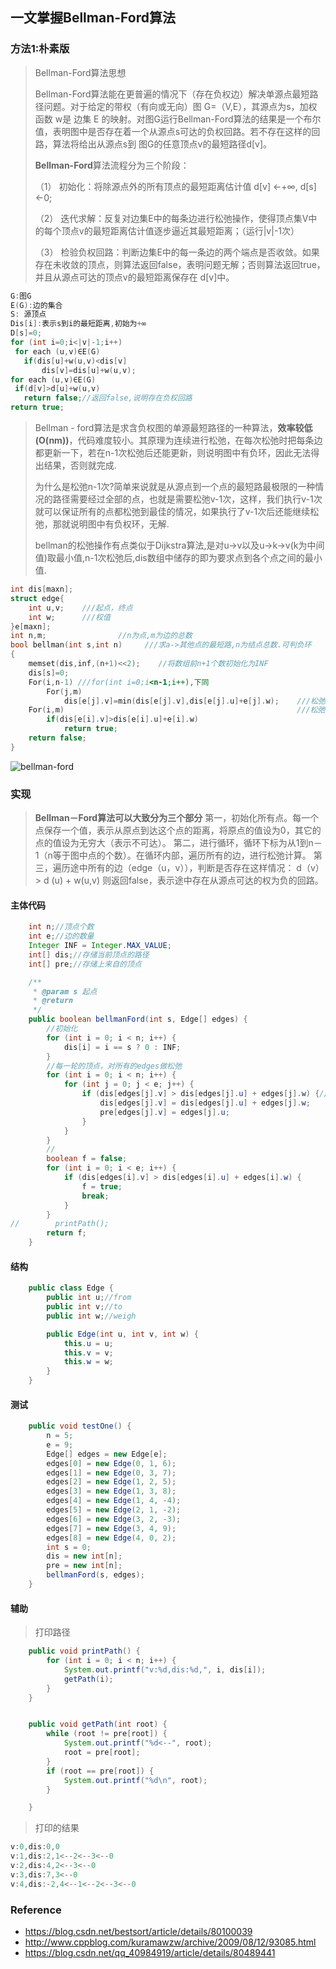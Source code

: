 ## 一文掌握Bellman-Ford算法

### 方法1:朴素版

> Bellman-Ford算法思想
>
> Bellman-Ford算法能在更普遍的情况下（存在负权边）解决单源点最短路径问题。对于给定的带权（有向或无向）图 G=（V,E），其源点为s，加权函数 w是 边集 E 的映射。对图G运行Bellman-Ford算法的结果是一个布尔值，表明图中是否存在着一个从源点s可达的负权回路。若不存在这样的回路，算法将给出从源点s到 图G的任意顶点v的最短路径d[v]。
>
> **Bellman-Ford**算法流程分为三个阶段：
>
> （1）  初始化：将除源点外的所有顶点的最短距离估计值 d[v] ←+∞, d[s] ←0;
>
> （2）  迭代求解：反复对边集E中的每条边进行松弛操作，使得顶点集V中的每个顶点v的最短距离估计值逐步逼近其最短距离；（运行|v|-1次）
>
> （3）  检验负权回路：判断边集E中的每一条边的两个端点是否收敛。如果存在未收敛的顶点，则算法返回false，表明问题无解；否则算法返回true，并且从源点可达的顶点v的最短距离保存在 d[v]中。



```c++
G:图G
E(G):边的集合
S: 源顶点
Dis[i]:表示s到i的最短距离,初始为+∞
D[s]=0;
for (int i=0;i<|v|-1;i++)
 for each (u,v)∈E(G)
   if(dis[u]+w(u,v)<dis[v]
       dis[v]=dis[u]+w(u,v);
for each (u,v)∈E(G)
 if(d[v]>d[u]+w(u,v)
   return false;//返回false,说明存在负权回路
return true;
```



> Bellman - ford算法是求含负权图的单源最短路径的一种算法，**效率较低(O(nm))**，代码难度较小。其原理为连续进行松弛，在每次松弛时把每条边都更新一下，若在n-1次松弛后还能更新，则说明图中有负环，因此无法得出结果，否则就完成.
>
> 为什么是松弛n-1次?简单来说就是从源点到一个点的最短路最极限的一种情况的路径需要经过全部的点，也就是需要松弛v-1次，这样，我们执行v-1次就可以保证所有的点都松弛到最佳的情况，如果执行了v-1次后还能继续松弛，那就说明图中有负权环，无解.
>
> bellman的松弛操作有点类似于Dijkstra算法,是对u->v以及u->k->v(k为中间值)取最小值,n-1次松弛后,dis数组中储存的即为要求点到各个点之间的最小值.



```c++
int dis[maxn];
struct edge{
    int u,v;    ///起点，终点
    int w;      ///权值
}e[maxn];
int n,m;                //n为点,m为边的总数
bool bellman(int s,int n)     ///求a->其他点的最短路,n为结点总数.可判负环
{
    memset(dis,inf,(n+1)<<2);    //将数组前n+1个数初始化为INF      
    dis[s]=0;
    For(i,n-1) ///for(int i=0;i<n-1;i++),下同
        For(j,m)
            dis[e[j].v]=min(dis[e[j].v],dis[e[j].u]+e[j].w);    ///松弛操作,即上文的u->v和u->k->v
    For(i,m)                                                    ///松弛完后还能再松弛即代表有负环
        if(dis[e[i].v]>dis[e[i].u]+e[i].w)
            return true;
    return false;
}
```



![bellman-ford](D:\Dev\SrcCode\geek-algorithm-leetcode\src\main\leetcode_manuscripts\classical_algorithm\一文掌握Bellman-Ford算法.assets\bellman-ford.png)

### 实现

> **Bellman－Ford算法可以大致分为三个部分**
> 第一，初始化所有点。每一个点保存一个值，表示从原点到达这个点的距离，将原点的值设为0，其它的点的值设为无穷大（表示不可达）。
> 第二，进行循环，循环下标为从1到n－1（n等于图中点的个数）。在循环内部，遍历所有的边，进行松弛计算。
> 第三，遍历途中所有的边（edge（u，v）），判断是否存在这样情况：
> d（v） > d (u) + w(u,v)
> 则返回false，表示途中存在从源点可达的权为负的回路。

#### 主体代码

```java
    int n;//顶点个数
    int e;//边的数量
    Integer INF = Integer.MAX_VALUE;
    int[] dis;//存储当前顶点的路径
    int[] pre;//存储上来自的顶点

    /**
     * @param s 起点
     * @return
     */
    public boolean bellmanFord(int s, Edge[] edges) {
        //初始化
        for (int i = 0; i < n; i++) {
            dis[i] = i == s ? 0 : INF;
        }
        //每一轮的顶点，对所有的edges做松弛
        for (int i = 0; i < n; i++) {
            for (int j = 0; j < e; j++) {
                if (dis[edges[j].v] > dis[edges[j].u] + edges[j].w) {//relax操作
                    dis[edges[j].v] = dis[edges[j].u] + edges[j].w;
                    pre[edges[j].v] = edges[j].u;
                }
            }
        }
        //
        boolean f = false;
        for (int i = 0; i < e; i++) {
            if (dis[edges[i].v] > dis[edges[i].u] + edges[i].w) {
                f = true;
                break;
            }
        }
//        printPath();
        return f;
    }
```

#### 结构

```java
    public class Edge {
        public int u;//from
        public int v;//to
        public int w;//weigh

        public Edge(int u, int v, int w) {
            this.u = u;
            this.v = v;
            this.w = w;
        }
    }
```

#### 测试

```java
    public void testOne() {
        n = 5;
        e = 9;
        Edge[] edges = new Edge[e];
        edges[0] = new Edge(0, 1, 6);
        edges[1] = new Edge(0, 3, 7);
        edges[2] = new Edge(1, 2, 5);
        edges[3] = new Edge(1, 3, 8);
        edges[4] = new Edge(1, 4, -4);
        edges[5] = new Edge(2, 1, -2);
        edges[6] = new Edge(3, 2, -3);
        edges[7] = new Edge(3, 4, 9);
        edges[8] = new Edge(4, 0, 2);
        int s = 0;
        dis = new int[n];
        pre = new int[n];
        bellmanFord(s, edges);
    }

```

#### 辅助

> 打印路径

```java
    public void printPath() {
        for (int i = 0; i < n; i++) {
            System.out.printf("v:%d,dis:%d,", i, dis[i]);
            getPath(i);
        }
    }


    public void getPath(int root) {
        while (root != pre[root]) {
            System.out.printf("%d<--", root);
            root = pre[root];
        }
        if (root == pre[root]) {
            System.out.printf("%d\n", root);
        }

    }
```

> 打印的结果

```java
v:0,dis:0,0
v:1,dis:2,1<--2<--3<--0
v:2,dis:4,2<--3<--0
v:3,dis:7,3<--0
v:4,dis:-2,4<--1<--2<--3<--0
```

### Reference

- https://blog.csdn.net/bestsort/article/details/80100039
- http://www.cppblog.com/kuramawzw/archive/2009/08/12/93085.html
- https://blog.csdn.net/qq_40984919/article/details/80489441